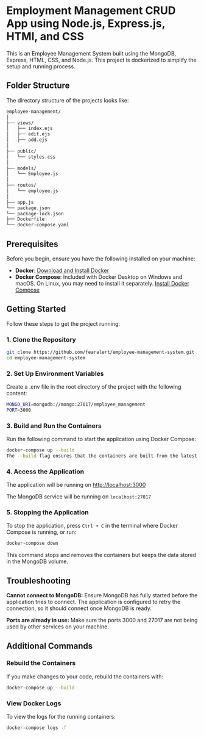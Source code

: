 # Employment Management CRUD App using Node.js, Express.js, HTMl, and CSS

This is an Employee Management System built using the MongoDB, Express, HTML, CSS, and Node.js. This project is dockerized to simplify the setup and running process.

## Folder Structure

The directory structure of the projects looks like:

```sh
employee-management/
│
├── views/
│   ├── index.ejs
│   ├── edit.ejs
│   ├── add.ejs
│
├── public/
│   └── styles.css
│
├── models/
│   └── Employee.js
│
├── routes/
│   └── employee.js
│
├── app.js
└── package.json
└── package-lock.json
├── Dockerfile
└── docker-compose.yaml
```

## Prerequisites

Before you begin, ensure you have the following installed on your machine:

- **Docker**: [Download and Install Docker](https://docs.docker.com/get-docker/)
- **Docker Compose**: Included with Docker Desktop on Windows and macOS. On Linux, you may need to install it separately. [Install Docker Compose](https://docs.docker.com/compose/install/)

## Getting Started

Follow these steps to get the project running:

### 1. Clone the Repository

```bash
git clone https://github.com/fearalert/employee-management-system.git
cd employee-management-system
```

### 2. Set Up Environment Variables

Create a .env file in the root directory of the project with the following content:

```bash
MONGO_URI=mongodb://mongo:27017/employee_management
PORT=3000
```

### 3. Build and Run the Containers

Run the following command to start the application using Docker Compose:

```bash
docker-compose up --build
The --build flag ensures that the containers are built from the latest version of your code.
```

### 4. Access the Application

The application will be running on [http://localhost:3000](http://localhost:3000)

The MongoDB service will be running on `localhost:27017`

### 5. Stopping the Application

To stop the application, press `Ctrl + C` in the terminal where Docker Compose is running, or run:

```bash
docker-compose down
```

This command stops and removes the containers but keeps the data stored in the MongoDB volume.

## Troubleshooting

**Cannot connect to MongoDB:** Ensure MongoDB has fully started before the application tries to connect. The application is configured to retry the connection, so it should connect once MongoDB is ready.

**Ports are already in use:** Make sure the ports 3000 and 27017 are not being used by other services on your machine.

## Additional Commands

### Rebuild the Containers

If you make changes to your code, rebuild the containers with:

```bash
docker-compose up --build
```

### View Docker Logs

To view the logs for the running containers:

```bash
docker-compose logs -f
```
